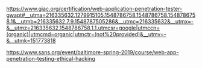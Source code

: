 https://www.giac.org/certification/web-application-penetration-tester-gwapt#__utma=216335632.1279915105.1548786758.1548786758.1548786758.1&__utmb=216335632.7.9.1548787505286&__utmc=216335632&__utmx=-&__utmz=216335632.1548786758.1.1.utmcsr=google|utmccn=(organic)|utmcmd=organic|utmctr=(not%20provided)&__utmv=-&__utmk=151773818


https://www.sans.org/event/baltimore-spring-2019/course/web-app-penetration-testing-ethical-hacking
